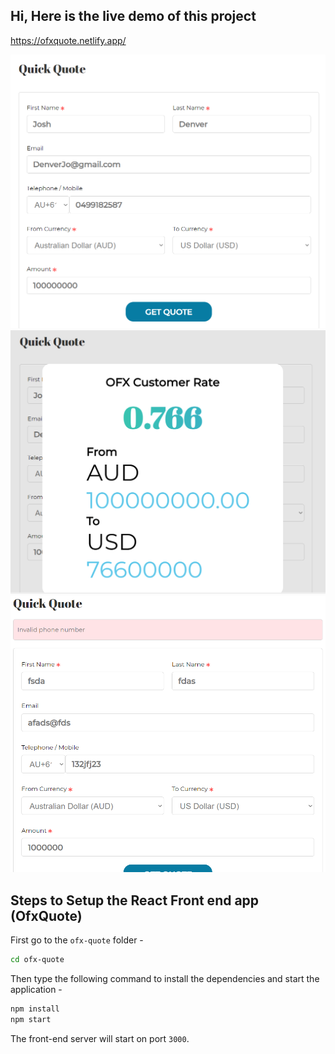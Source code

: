 ## Hi, Here is the live demo of this project

https://ofxquote.netlify.app/

![alt text](https://github.com/patrick881199/ofx-quote/blob/main/src/imgs/1.PNG)
![alt text](https://github.com/patrick881199/ofx-quote/blob/main/src/imgs/2.PNG)
![alt text](https://github.com/patrick881199/ofx-quote/blob/main/src/imgs/3.PNG)

## Steps to Setup the React Front end app (OfxQuote)

First go to the `ofx-quote` folder -

```bash
cd ofx-quote
```

Then type the following command to install the dependencies and start the application -

```bash
npm install
npm start
```

The front-end server will start on port `3000`.
